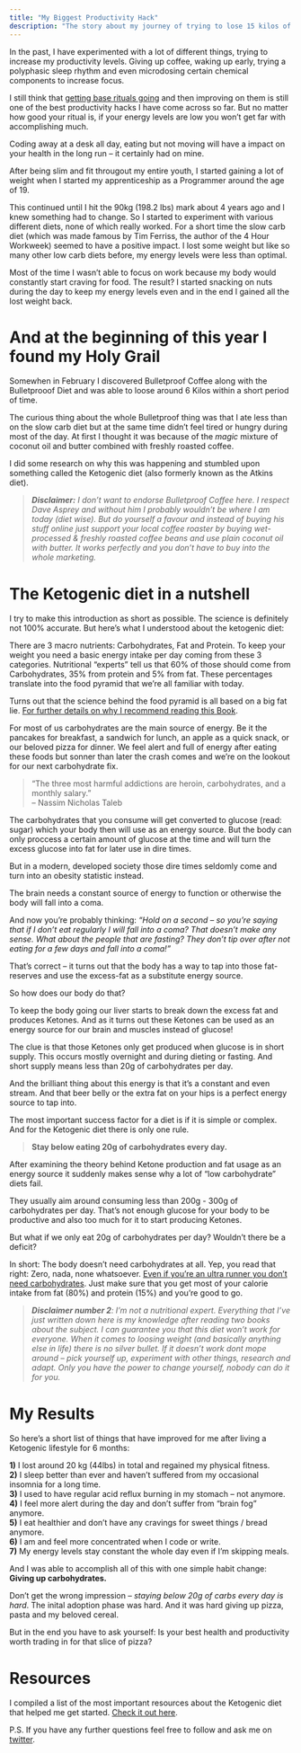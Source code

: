 ```yaml
---
title: "My Biggest Productivity Hack"
description: "The story about my journey of trying to lose 15 kilos of bodyweight."
---
```


In the past, I have experimented with a lot of different things, trying to increase my productivity levels. Giving up coffee, waking up early, trying a polyphasic sleep rhythm and even microdosing certain chemical components to increase focus. 

I still think that [getting base rituals going](http://bitehype.com/productivity-improvement/) and then improving on them is still one of the best productivity hacks I have come across so far. 
But no matter how good your ritual is, if your energy levels are low you won’t get far with accomplishing much.

Coding away at a desk all day, eating but not moving will have a impact on your health in the long run – it certainly had on mine.

After being slim and fit througout my entire youth, I started gaining a lot of weight when I started my apprenticeship as a Programmer around the age of 19.

This continued until I hit the 90kg (198.2 lbs) mark about 4 years ago and I knew something had to change.
So I started to experiment with various different diets, none of which really worked. For a short time the slow carb diet (which was made famous by Tim Ferriss, the author of the 4 Hour Workweek) seemed to have a positive impact. I lost some weight but like so many other low carb diets before, my energy levels were less than optimal.

Most of the time I wasn’t able to focus on work because my body would constantly start craving for food. The result? I started snacking on nuts during the day to keep my energy levels even and in the end I gained all the lost weight back.

# And at the beginning of this year I found my Holy Grail

Somewhen in February I discovered Bulletproof Coffee along with the Bulletprooof Diet and was able to loose around 6 Kilos within a short period of time.

The curious thing about the whole Bulletproof thing was that I ate less than on the slow carb diet but at the same time didn’t feel tired or hungry during most of the day.
At first I thought it was because of the *magic* mixture of coconut oil and butter combined with freshly roasted coffee.

I did some research on why this was happening and stumbled upon something called the Ketogenic diet (also formerly known as the Atkins diet).

> ***Disclaimer:** I don’t want to endorse Bulletproof Coffee here. I respect Dave Asprey and without him I probably wouldn’t be where I am today (diet wise). But do yourself a favour and instead of buying his stuff online just support your local coffee roaster by buying wet-processed & freshly roasted coffee beans and use plain coconut oil with butter. It works perfectly and you don’t have to buy into the whole marketing.*


# The Ketogenic diet in a nutshell

I try to make this introduction as short as possible. The science is definitely not 100% accurate. But here’s what I understood about the ketogenic diet:

There are 3 macro nutrients: Carbohydrates, Fat and Protein.
To keep your weight you need a basic energy intake per day coming from these 3 categories. Nutritional “experts” tell us that 60% of those should come from Carbohydrates, 35% from protein and 5% from fat. These percentages translate into the food pyramid that we’re all familiar with today.

Turns out that the science behind the food pyramid is all based on a big fat lie. [For further details on why I recommend reading  this Book](https://www.goodreads.com/book/show/11476367-the-art-and-science-of-low-carbohydrate-living).

For most of us carbohydrates are the main source of energy.
Be it the pancakes for breakfast, a sandwich for lunch, an apple as a quick snack, or our beloved pizza for dinner.
We feel alert and full of energy after eating these foods but sonner than later the crash comes and we’re on the lookout for our next carbohydrate fix.

> “The three most harmful addictions are heroin, carbohydrates, and a monthly salary.”      
> –  Nassim Nicholas Taleb

The carbohydrates that you consume will get converted to glucose (read: sugar) which your body then will use as an energy source.
But the body can only proccess a certain amount of glucose at the time and will turn the excess glucose into fat for later use in dire times.

But in a modern, developed society those dire times seldomly come and turn into an obesity statistic instead.

The brain needs a constant source of energy to function or otherwise the body will fall into a coma.

And now you’re probably thinking: *“Hold on a second – so you’re saying that if I don’t eat regularly I will fall into a coma? That doesn’t make any sense. What about the people that are fasting? They don’t tip over after not eating for a few days and fall into a coma!”*

That’s correct – it turns out that the body has a way to tap into those fat-reserves and use the excess-fat as a substitute energy source. 

So how does our body do that?

To keep the body going our liver starts to break down the excess fat and produces Ketones. And as it turns out these Ketones can be used as an energy source for our brain and muscles instead of glucose!

The clue is that those Ketones only get produced when glucose is in short supply. This occurs mostly overnight and during dieting or fasting. And short supply means less than 20g of carbohydrates per day.

And the brilliant thing about this energy is that it’s a constant and even stream. And that beer belly or the extra fat on your hips is a perfect energy source to tap into.

The most important success factor for a diet is if it is simple or complex. And for the Ketogenic diet there is only one rule. 
  
> **Stay below eating 20g of carbohydrates every day.**

After examining the theory behind Ketone production and fat usage as an energy source it suddenly makes sense why a lot of “low carbohydrate” diets fail. 

They usually aim around consuming less than 200g - 300g of carbohydrates per day. That’s not enough glucose for your body to be productive and also too much for it to start producing Ketones.

But what if we only eat 20g of carbohydrates per day? 
Wouldn’t there be a deficit? 

In short: The body doesn’t need carbohydrates at all. Yep, you read that right: Zero, nada, none whatsoever. [Even if you’re an ultra runner you don’t need carbohydrates](https://www.youtube.com/watch?v=96VZFklUM_Q). Just make sure that you get most of your calorie intake from fat (80%) and protein (15%) and you’re good to go.

> ***Disclaimer number 2**: I’m not a nutritional expert.
Everything that I’ve just written down here is my knowledge after reading two books about the subject. I can guarantee you that this diet won’t work for everyone. When it comes to loosing weight (and basically anything else in life) there is no silver bullet. If it doesn’t work dont mope around – pick yourself up, experiment with other things, research and adapt. Only you have the power to change yourself, nobody can do it for you.*


# My Results

So here’s a short list of things that have improved for me after living a Ketogenic lifestyle for 6 months:

**1)** I lost around 20 kg (44lbs) in total and regained my physical fitness.   
**2)** I sleep better than ever and haven’t suffered from my occasional insomnia for a long time.   
**3)** I used to have regular acid reflux burning in my stomach – not anymore.   
**4)** I feel more alert during the day and don’t suffer from “brain fog” anymore.   
**5)** I eat healthier and don’t have any cravings for sweet things / bread anymore.   
**6)** I am and feel more concentrated when I code or write.   
**7)** My energy levels stay constant the whole day even if I’m skipping meals.   

And I was able to accomplish all of this with one simple habit change: **Giving up carbohydrates.**

Don’t get the wrong impression – *staying below 20g of carbs every day is hard*. The inital adoption phase was hard. And it was hard giving up pizza, pasta and my beloved cereal.

But in the end you have to ask yourself: Is your best health and productivity worth trading in for that slice of pizza?

# Resources
I compiled a list of the most important resources about the Ketogenic diet that helped me get started. [Check it out here](http://keto.metalist.io).

P.S. If you have any further questions feel free to follow and ask me on [twitter](https://twitter.com/therod).
